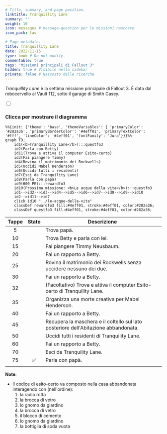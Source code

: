```yaml
---
# Title, summary, and page position.
linktitle: Tranquillity Lane
summary: ""
weight: 10
icon: messages # message-question per le missioni nascoste
icon_pack: fas

# Page metadata.
title: Tranquillity Lane
date: 2022-11-15
type: book # Do not modify.
commentable: true
tags: "Missioni principali di Fallout 3"
hidden: true # Visibile nella sidebar
private: false # Nascosto dalle ricerche
---
```


<div class="fo3">

*Tranquillity Lane* è la settima missione principale di Fallout 3. È data dal robocervello al Vault 112, sotto il garage di Smith Casey.


<section class="chart-collapse">
<input type="checkbox" name="collapse2" id="handle2">
<h3 class="handle">
<label for="handle2">Clicca per mostrare il diagramma</label>
</h3>
<div class="content">

```mermaid
%%{init: {'theme': 'base', 'themeVariables': { 'primaryColor': '#282a36', 'primaryBorderColor': '#4eff01', 'primaryTextColor': '#fff', 'lineColor': '#4eff01', 'fontFamily': 'Jura'}}}%%
graph TD;
    id1(<b>Tranquillity Lane</b>):::questfo3
    id2(Parla con Betty)
    id11(Trova e attiva il computer Esito-certo)
    id3(Fai piangere Timmy)
    id4(Rovina il matrimonio dei Rockwells)
    id5(Uccidi Mabel Henderson) 
    id6(Uccidi tutti i residenti) 
    id7(Esci da Tranquility Lane)
    id8(Parla con papà)
    id9(600 PE):::rewardfo3
    id10(Prossima missione: <b>Le acque della vita</b>):::questfo3
    id1-->id2-->id3-->id4-->id5-->id6-->id7-->id8-->id9-->id10
    id2-->id11-->id7
    click id10 "../le-acque-della-vita"
    classDef rewardfo3 fill:#4eff01, stroke:#4eff01, color:#282a36;
    classDef questfo3 fill:#4eff01, stroke:#4eff01, color:#282a36;
```

</div>
</section>

| Tappe |       Stato        | Descrizione                                                                         |
| :---: | :----------------: | ----------------------------------------------------------------------------------- |
|   5   |                    | Trova papà.                                                                         |
|  10   |                    | Trova Betty e parla con lei.                                                        |
|  15   |                    | Fai piangere Timmy Neusbaum.                                                        |
|  20   |                    | Fai un rapporto a Betty.                                                            |
|  25   |                    | Rovina il matrimonio dei Rockwells senza uccidere nessuno dei due.                  |
|  30   |                    | Fai un rapporto a Betty.                                                            |
|  32   |                    | (Facoltativo) Trova e attiva il computer Esito-certo di Tranquility Lane.           |
|  35   |                    | Organizza una morte creativa per Mabel Henderson.                                   |
|  40   |                    | Fai un rapporto a Betty.                                   |
|  45   |                    | Recupera la maschera e il coltello sul lato posteriore dell'Abitazione abbandonata. |
|  50   |                    | Uccidi tutti i residenti di Tranquility Lane.                                       |
|  60   |                    | Fai un rapporto a Betty.                                                            |
|  70   |                    | Esci da Tranquility Lane.                                                           |
|  75   | :white_check_mark: | Parla con papà.                                                                     |
|       |                    |                                                                                     |

**Note**:
- Il codice di esito-certo va composto nella casa abbandonata interagendo con (nell'ordine): 
	1. la radio rotta
	2. la brocca di vetro
	3. lo gnomo da giardino
	4. la brocca di vetro
	5. il blocco di cemento
	6. lo gnomo da giardino
	7. la bottiglia di soda vuota



</div>